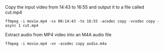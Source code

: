 Copy the input video from 14:43 to 16:55 and output it to a file called cut.mp4

```
ffmpeg -i movie.mp4 -ss 00:14:43 -to 16:55 -acodec copy -vcodec copy -async 1 cut.mp4
```

Extract audio from MP4 video into an M4A audio file

```
ffmpeg -i movie.mp4 -vn -acodec copy audio.m4a
```
